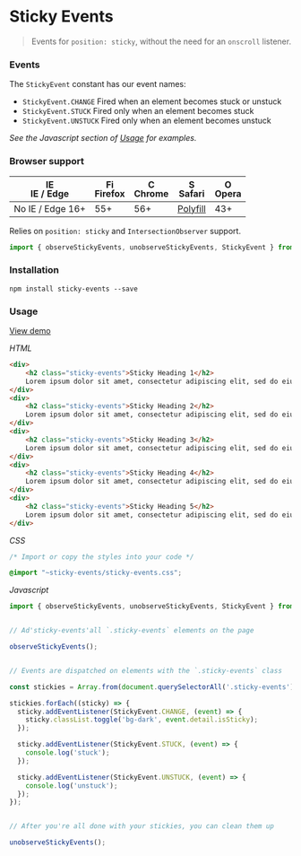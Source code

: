 # Sticky Events

> Events for `position: sticky`, without the need for an `onscroll` listener.

### Events

The `StickyEvent` constant has our event names:

- `StickyEvent.CHANGE`  Fired when an element becomes stuck or unstuck
- `StickyEvent.STUCK`   Fired only when an element becomes stuck
- `StickyEvent.UNSTUCK` Fired only when an element becomes unstuck

*See the Javascript section of [Usage](#user-content-usage) for examples.*


### Browser support

| <img src="https://raw.githubusercontent.com/godban/browsers-support-badges/master/src/images/edge.png" alt="IE / Edge" width="16px" height="16px" /></br>IE / Edge | <img src="https://raw.githubusercontent.com/godban/browsers-support-badges/master/src/images/firefox.png" alt="Firefox" width="16px" height="16px" /></br>Firefox | <img src="https://raw.githubusercontent.com/godban/browsers-support-badges/master/src/images/chrome.png" alt="Chrome" width="16px" height="16px" /></br>Chrome | <img src="https://raw.githubusercontent.com/godban/browsers-support-badges/master/src/images/safari.png" alt="Safari" width="16px" height="16px" /></br>Safari | <img src="https://raw.githubusercontent.com/godban/browsers-support-badges/master/src/images/opera.png" alt="Opera" width="16px" height="16px" /></br>Opera |
| --------- | --------- | --------- | --------- | --------- |
| No IE / Edge 16+ | 55+ | 56+ | [Polyfill](https://github.com/w3c/IntersectionObserver/tree/master/polyfill) | 43+ |

Relies on `position: sticky` and `IntersectionObserver` support.

```javascript
import { observeStickyEvents, unobserveStickyEvents, StickyEvent } from 'sticky-events';
```


### Installation

`npm install sticky-events --save`


### Usage

[View demo](https://ryanwalters.github.io/sticky-events/)

*HTML*
```html
<div>
    <h2 class="sticky-events">Sticky Heading 1</h2>
    Lorem ipsum dolor sit amet, consectetur adipiscing elit, sed do eiusmod tempor incididunt ut labore et dolore magna aliqua. Ut enim ad minim veniam, quis nostrud exercitation ullamco laboris nisi ut aliquip ex ea commodo consequat. Duis aute irure dolor in reprehenderit in voluptate velit esse cillum dolore eu fugiat nulla pariatur. Excepteur sint occaecat cupidatat non proident, sunt in culpa qui officia deserunt mollit anim id est laborum.
</div>
<div>
    <h2 class="sticky-events">Sticky Heading 2</h2>
    Lorem ipsum dolor sit amet, consectetur adipiscing elit, sed do eiusmod tempor incididunt ut labore et dolore magna aliqua. Ut enim ad minim veniam, quis nostrud exercitation ullamco laboris nisi ut aliquip ex ea commodo consequat. Duis aute irure dolor in reprehenderit in voluptate velit esse cillum dolore eu fugiat nulla pariatur. Excepteur sint occaecat cupidatat non proident, sunt in culpa qui officia deserunt mollit anim id est laborum.
</div>
<div>
    <h2 class="sticky-events">Sticky Heading 3</h2>
    Lorem ipsum dolor sit amet, consectetur adipiscing elit, sed do eiusmod tempor incididunt ut labore et dolore magna aliqua. Ut enim ad minim veniam, quis nostrud exercitation ullamco laboris nisi ut aliquip ex ea commodo consequat. Duis aute irure dolor in reprehenderit in voluptate velit esse cillum dolore eu fugiat nulla pariatur. Excepteur sint occaecat cupidatat non proident, sunt in culpa qui officia deserunt mollit anim id est laborum.
</div>
<div>
    <h2 class="sticky-events">Sticky Heading 4</h2>
    Lorem ipsum dolor sit amet, consectetur adipiscing elit, sed do eiusmod tempor incididunt ut labore et dolore magna aliqua. Ut enim ad minim veniam, quis nostrud exercitation ullamco laboris nisi ut aliquip ex ea commodo consequat. Duis aute irure dolor in reprehenderit in voluptate velit esse cillum dolore eu fugiat nulla pariatur. Excepteur sint occaecat cupidatat non proident, sunt in culpa qui officia deserunt mollit anim id est laborum.
</div>
<div>
    <h2 class="sticky-events">Sticky Heading 5</h2>
    Lorem ipsum dolor sit amet, consectetur adipiscing elit, sed do eiusmod tempor incididunt ut labore et dolore magna aliqua. Ut enim ad minim veniam, quis nostrud exercitation ullamco laboris nisi ut aliquip ex ea commodo consequat. Duis aute irure dolor in reprehenderit in voluptate velit esse cillum dolore eu fugiat nulla pariatur. Excepteur sint occaecat cupidatat non proident, sunt in culpa qui officia deserunt mollit anim id est laborum.
</div>
```

*CSS*
```scss
/* Import or copy the styles into your code */

@import "~sticky-events/sticky-events.css";
```

*Javascript*
```javascript
import { observeStickyEvents, unobserveStickyEvents, StickyEvent } from "sticky-events";


// Ad'sticky-events'all `.sticky-events` elements on the page

observeStickyEvents();


// Events are dispatched on elements with the `.sticky-events` class

const stickies = Array.from(document.querySelectorAll('.sticky-events'));

stickies.forEach((sticky) => {
  sticky.addEventListener(StickyEvent.CHANGE, (event) => {
    sticky.classList.toggle('bg-dark', event.detail.isSticky);
  });

  sticky.addEventListener(StickyEvent.STUCK, (event) => {
    console.log('stuck');
  });

  sticky.addEventListener(StickyEvent.UNSTUCK, (event) => {
    console.log('unstuck');
  });
});


// After you're all done with your stickies, you can clean them up

unobserveStickyEvents();
```
